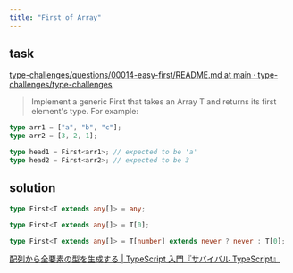 ```yaml
---
title: "First of Array"
---
```


## task

[type\-challenges/questions/00014\-easy\-first/README\.md at main · type\-challenges/type\-challenges](https://github.com/type-challenges/type-challenges/blob/main/questions/00014-easy-first/README.md)

> Implement a generic First<T> that takes an Array T and returns its first element's type.
> For example:

```ts
type arr1 = ["a", "b", "c"];
type arr2 = [3, 2, 1];

type head1 = First<arr1>; // expected to be 'a'
type head2 = First<arr2>; // expected to be 3
```

## solution

```ts
type First<T extends any[]> = any;
```

```ts
type First<T extends any[]> = T[0];
```

```ts
type First<T extends any[]> = T[number] extends never ? never : T[0];
```

[配列から全要素の型を生成する \| TypeScript 入門『サバイバル TypeScript』](https://typescriptbook.jp/tips/generates-type-of-element-from-array)

